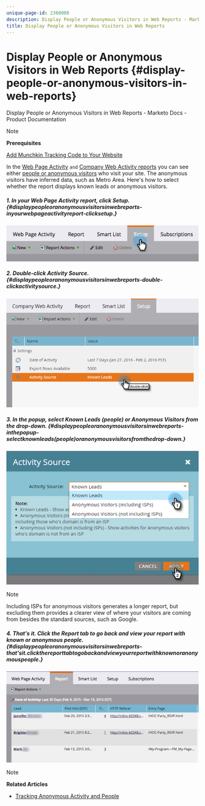 ```yaml
---
unique-page-id: 2360008
description: Display People or Anonymous Visitors in Web Reports - Marketo Docs - Product Documentation
title: Display People or Anonymous Visitors in Web Reports
---
```


# Display People or Anonymous Visitors in Web Reports {#display-people-or-anonymous-visitors-in-web-reports}

Display People or Anonymous Visitors in Web Reports - Marketo Docs - Product Documentation

>[!NOTE]
>
>**Prerequisites**
>
>[Add Munchkin Tracking Code to Your Website](../../../../../welcome-to-marketo-docs/product-docs/administration/additional-integrations/add-munchkin-tracking-code-to-your-website.md)

In the [Web Page Activity](../../../../../welcome-to-marketo-docs/product-docs/reporting/basic-reporting/report-types/web-page-activity-report.md) `and` [Company Web Activity reports](../../../../../welcome-to-marketo-docs/product-docs/reporting/basic-reporting/report-types/company-web-activity-report.md) you can see either [people or anonymous visitors](../../../../../welcome-to-marketo-docs/product-docs/core-marketo-concepts/smart-lists-and-static-lists/managing-people-in-smart-lists/understanding-anonymous-activity-and-people.md) who visit your site. The anonymous visitors have inferred data, such as Metro Area.  Here's how to select whether the report displays known leads or anonymous visitors.

##### 1. In your Web Page Activity report, click Setup.  {#displaypeopleoranonymousvisitorsinwebreports-inyourwebpageactivityreport-clicksetup.}

![](assets/image2015-3-10-11-3a43-3a13.png)

##### 2. Double-click Activity Source. {#displaypeopleoranonymousvisitorsinwebreports-double-clickactivitysource.}

![](assets/image2016-2-2-14-3a5-3a59.png)

##### 3. In the popup, select Known Leads (people) or Anonymous Visitors from the drop-down. {#displaypeopleoranonymousvisitorsinwebreports-inthepopup-selectknownleads(people)oranonymousvisitorsfromthedrop-down.}

![](assets/image2016-2-2-14-3a7-3a8.png)

>[!NOTE]
>
>Including ISPs for anonymous visitors generates a longer report, but excluding them provides a clearer view of where your visitors are coming from besides the standard sources, such as Google.

##### 4. That's it. Click the Report tab to go back and view your report with known or anonymous people. {#displaypeopleoranonymousvisitorsinwebreports-that'sit.clickthereporttabtogobackandviewyourreportwithknownoranonymouspeople.}

![](assets/image2015-3-10-11-3a48-3a36.png)

>[!NOTE]
>
>**Related Articles**
>
>* [Tracking Anonymous Activity and People](tracking-anonymous-activity-and-people.md)
>

